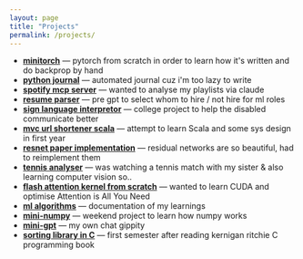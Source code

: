 ```yaml
---
layout: page
title: "Projects"
permalink: /projects/
---
```


- **[minitorch](https://samitmohan.github.io/minitorch/)** — pytorch from scratch in order to learn how it's written and do backprop by hand
- **[python journal](https://github.com/samitmohan/Automated-Journal)** — automated journal cuz i'm too lazy to write
- **[spotify mcp server](https://github.com/samitmohan/spotify-mcp)** — wanted to analyse my playlists via claude
- **[resume parser](https://github.com/samitmohan/resume-parser)** — pre gpt to select whom to hire / not hire for ml roles
- **[sign language interpretor](https://github.com/rishabhpreethan/Sign-Language-Interpretor)** — college project to help the disabled communicate better
- **[mvc url shortener scala](https://github.com/samitmohan/URLShortener)** — attempt to learn Scala and some sys design in first year
- **[resnet paper implementation](https://github.com/samitmohan/deep-residual-learning-pytorch)** — residual networks are so beautiful, had to reimplement them
- **[tennis analyser](https://github.com/samitmohan/tennis-analysis/tree/master)** — was watching a tennis match with my sister & also learning computer vision so..
- **[flash attention kernel from scratch](https://github.com/samitmohan/flash-attention-kernel)** — wanted to learn CUDA and optimise Attention is All You Need
- **[ml algorithms](https://github.com/samitmohan/ML)** — documentation of my learnings
- **[mini-numpy](https://github.com/samitmohan/mini-numpy)** — weekend project to learn how numpy works
- **[mini-gpt](https://github.com/samitmohan/minigpt)** — my own chat gippity
- **[sorting library in C](https://github.com/samitmohan/sorting_library)** — first semester after reading kernigan ritchie C programming book





